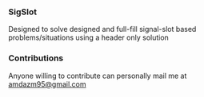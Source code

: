 ### SigSlot
Designed to solve  designed and full-fill signal-slot based problems/situations using a header only solution
 
 ### Contributions
 Anyone willing to contribute can personally mail me at amdazm95@gmail.com